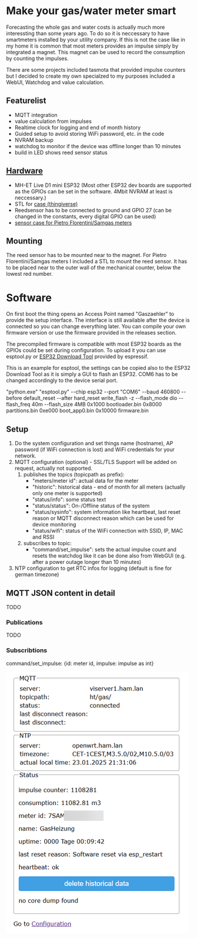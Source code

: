 # Make your gas/water meter smart
Forecasting the whole gas and water costs is actually much more interessting than some years ago. To do so it is neccessary to have smartmeters installed by your utility company. If this is not the case like in my home it is common that most meters provides an impulse simply by integrated a magnet. This magnet can be used to record the consumption by counting the impulses.

There are some projects included tasmota that provided impulse counters but I decided to create my own specialzed to my purposes included a WebUI, Watchdog and value calculation.

## Featurelist
* MQTT integration
* value calculation from impulses
* Realtime clock for logging and end of month history
* Guided setup to avoid storing WiFi password, etc. in the code
* NVRAM backup
* watchdog to monitor if the device was offline longer than 10 minutes
* build in LED shows reed sensor status

## [Hardware](docs/schema.pdf)
* MH-ET Live D1 mini ESP32 (Most other ESP32 dev boards are supported as the GPIOs can be set in the software. 4Mbit NVRAM at least is neccessary.)
* STL for [case (thingiverse)](https://www.thingiverse.com/thing:4871082)
* Reedsensor has to be connected to ground and GPIO 27 (can be changed in the constants, every digital GPIO can be used)
* [sensor case for Pietro Florentini/Samgas meters](docs/Gaszaehler_Halter.stl)

## Mounting
The reed sensor has to be mounted near to the magnet. For Pietro Florentini/Samgas meters I included a STL to mount the reed sensor. It has to be placed near to the outer wall of the mechanical counter, below the lowest red number.

# Software
On first boot the thing opens an Access Point named "Gaszaehler" to provide the setup interface. The interface is still available after the device is connected so you can change everything later. 
You can compile your own firmware version or use the firmware provided in the releases section.

The precompiled firmware is compatible with most ESP32 boards as the GPIOs could be set during configuration. To upload it you can use esptool.py or [ESP32 Download Tool](https://www.espressif.com/en/support/download/other-tools) provided by espressif. 

This is an example for esptool, the settings can be copied also to the ESP32 Download Tool as it is simply a GUI to flash an ESP32. COM6 has to be changed accordingly to the device serial port.

"python.exe" "esptool.py" --chip esp32 --port "COM6" --baud 460800 --before default_reset --after hard_reset write_flash -z --flash_mode dio --flash_freq 40m --flash_size 4MB 0x1000 bootloader.bin 0x8000 partitions.bin 0xe000 boot_app0.bin 0x10000 firmware.bin

## Setup
1. Do the system configuration and set things name (hostname), AP password (if WiFi connection is lost) and WiFi credentials for your network.
2. MQTT configuration (optional) - SSL/TLS Support will be added on request, actually not supported.
   1. publishes the topics (topicpath as prefix):
      * "meters/meter id": actual data for the meter
      * "historic": historical data - end of month for all meters (actually only one meter is supported)
      * "status/info": some status text
      * "status/status": On-/Offline status of the system
      * "status/sysinfo": system information like heartbeat, last reset reason or MQTT disconnect reason which can be used for device monitoring
      * "status/wifi": status of the WiFi connection with SSID, IP, MAC and RSSI
   2. subscribes to topic:
      * "command/set_impulse": sets the actual impulse count and resets the watchdog like it can be done also from WebGUI (e.g. after a power outage longer than 10 minutes)
3. NTP configuration to get RTC infos for logging (default is fine for german timezone)

## MQTT JSON content in detail

TODO

### Publications

TODO

### Subscribtions
command/set_impulse: {id: meter id, impulse: impulse as int}

![homescreen](img/homescreen.png)